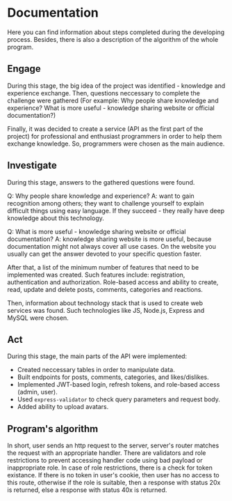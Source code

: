 # Documentation

Here you can find information about steps completed during the developing process. Besides, there is also a description of the algorithm of the whole program.

## Engage

During this stage, the big idea of the project was identified - knowledge and experience exchange. Then, questions neccessary to complete the challenge were gathered (For example: Why people share knowledge and experience? What is more useful - knowledge sharing website or official documentation?)

Finally, it was decided to create a service (API as the first part of the project) for professional and enthusiast programmers in order to help them exchange knowledge. So, programmers were chosen as the main audience.

## Investigate

During this stage, answers to the gathered questions were found.

Q: Why people share knowledge and experience? A: want to gain recognition among others; they want to challenge yourself to explain difficult things using easy language. If they succeed - they really have deep knowledge about this technology.

Q: What is more useful - knowledge sharing website or official documentation? A: knowledge sharing website is more useful, because documentation might not always cover all use cases. On the website you usually can get the answer devoted to your specific question faster.

After that, a list of the minimum number of features that need to be implemented was created. Such features include: registration, authentication and authorization. Role-based access and ability to create, read, update and delete posts, comments, categories and reactions.

Then, information about technology stack that is used to create web services was found. Such technologies like JS, Node.js, Express and MySQL were chosen.

## Act

During this stage, the main parts of the API were implemented:

- Created neccessary tables in order to manipulate data.  
- Built endpoints for posts, comments, categories, and likes/dislikes.  
- Implemented JWT-based login, refresh tokens, and role-based access (admin, user).  
- Used `express-validator` to check query parameters and request body.  
- Added ability to upload avatars.  

## Program's algorithm

In short, user sends an http request to the server, server's router matches the request with an appropriate handler. There are validators and role restrictions to prevent accessing handler code using bad payload or inappropriate role. In case of role restrictions, there is a check for token existance. If there is no token in user's cookie, then user has no access to this route, otherwise if the role is suitable, then a response with status 20x is returned, else a response with status 40x is returned.
